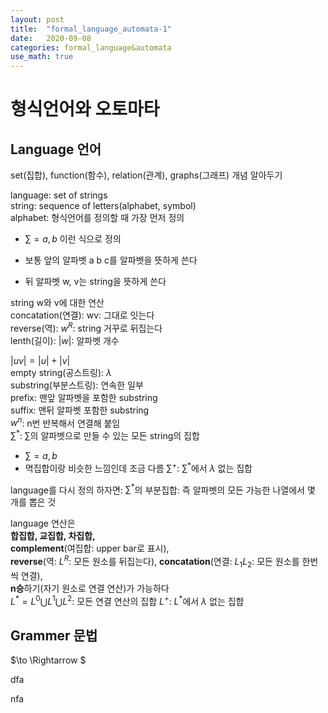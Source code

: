 ```yaml
---
layout: post
title:  "formal_language_automata-1"
date:   2020-09-08 
categories: formal_language&automata
use_math: true
---
```


# 형식언어와 오토마타

## Language 언어

set(집합), function(함수), relation(관계), graphs(그래프) 개념 알아두기   

language: set of strings   
string: sequence of letters(alphabet, symbol)   
alphabet: 형식언어를 정의할 때 가장 먼저 정의   
- $\sum ={a, b}$ 이런 식으로 정의     

- 보통 앞의 알파벳 a b c를 알파벳을 뜻하게 쓴다   
- 뒤 알파벳 w, v는 string을 뜻하게 쓴다   

string w와 v에 대한 연산   
concatation(연결): wv: 그대로 잇는다   
reverse(역): $w^R$: string 거꾸로 뒤집는다   
lenth(길이): $|w|$: 알파벳 개수   

$|uv|=|u|+|v|$   
empty string(공스트링): $\lambda$   
substring(부분스트링): 연속한 일부   
prefix: 맨앞 알파벳을 포함한 substring   
suffix: 맨뒤 알파벳 포함한 substring   
$w^n$: n번 반복해서 연결해 붙임   
$\sum^*$: $\sum$의 알파벳으로 만들 수 있는 모든 string의 집합   
- $\sum ={a, b}$   
- 멱집합이랑 비슷한 느낌인데 조금 다름
$\sum^{+}$: $\sum^*$에서 $\lambda$ 없는 집합   


language를 다시 정의 하자면: $\sum^*$의 부분집합: 즉 알파벳의 모든 가능한 나열에서 몇 개를 뽑은 것   

language 연산은    
**합집합, 교집합, 차집합,**   
**complement**(여집합: upper bar로 표시),    
**reverse**(역: $L^R$: 모든 원소를 뒤집는다), 
**concatation**(연결: $L_1L_2$: 모든 원소를 한번씩 연결),    
**n승**하기(자기 원소로 연결 연산)가 가능하다   
$L^* = L^0 \bigcup L^1 \bigcup L^2$: 모든 연결 연산의 집합
$L^{+}$: $L^*$에서 ${\lambda}$ 없는 집합  


## Grammer 문법   

$\to \Rightarrow $


dfa

nfa